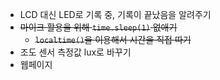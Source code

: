 - LCD 대신 LED로 기록 중, 기록이 끝났음을 알려주기
- ~~마이크 활용을 위해 `time.sleep(1)` 없애기~~
  - ~~`localtime()`을 이용해서 시간을 직접 따기~~
- 조도 센서 측정값 lux로 바꾸기
- 웹페이지


